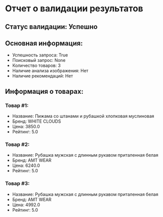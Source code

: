 # Отчет о валидации результатов

## Статус валидации: Успешно

## Основная информация:
- Успешность запроса: True
- Поисковый запрос: None
- Количество товаров: 3
- Наличие анализа изображения: Нет
- Наличие рекомендаций: Нет

## Информация о товарах:
### Товар #1:
- Название: Пижама со штанами и рубашкой хлопковая муслиновая
- Бренд: WHITE CLOUDS
- Цена: 3850.0
- Рейтинг: 5.0

### Товар #2:
- Название: Рубашка мужская с длинным рукавом приталенная белая
- Бренд: AMT WEAR
- Цена: 6240.0
- Рейтинг: 5.0

### Товар #3:
- Название: Рубашка мужская с длинным рукавом приталенная белая
- Бренд: AMT WEAR
- Цена: 4992.0
- Рейтинг: 5.0
